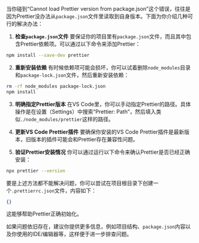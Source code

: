 当你碰到“Cannot load Prettier version from package.json”这个错误，往往是因为Prettier没办法从`package.json`文件里读取到自身版本。下面为你介绍几种可行的解决办法：

1. **检查`package.json`文件**
要保证你的项目里有`package.json`文件，而且其中包含Prettier依赖项。可以通过以下命令来添加Prettier：
```bash
npm install --save-dev prettier
```

2. **重新安装依赖**
有时候依赖项可能会损坏，你可以试着删除`node_modules`目录和`package-lock.json`文件，然后重新安装依赖：
```bash
rm -rf node_modules package-lock.json
npm install
```

3. **明确指定Prettier版本**
在VS Code里，你可以手动指定Prettier的路径。具体操作是在设置（Settings）中搜索“Prettier: Path”，然后填入类似`./node_modules/prettier`这样的路径。

4. **更新VS Code Prettier插件**
要确保你安装的VS Code Prettier插件是最新版本，旧版本的插件可能会和Prettier存在兼容性问题。

5. **验证Prettier安装情况**
你可以通过运行以下命令来确认Prettier是否已经正确安装：
```bash
npx prettier --version
```

要是上述方法都不能解决问题，你可以尝试在项目根目录下创建一个`.prettierrc.json`文件，内容如下：
```json
{}
```
这能够帮助Prettier正确初始化。

如果问题依旧存在，建议你提供更多信息，例如项目结构、`package.json`内容以及你使用的IDE/编辑器等，这样便于进一步排查问题。
